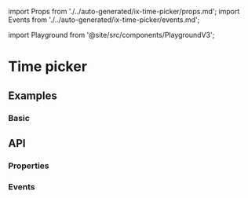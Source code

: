 import Props from './../auto-generated/ix-time-picker/props.md';
import Events from './../auto-generated/ix-time-picker/events.md';

import Playground from '@site/src/components/PlaygroundV3';

# Time picker

## Examples

### Basic

<Playground
  name="timepicker" 
  height="25rem"
  examplesByName>
</Playground>

## API 

### Properties

<Props />

### Events

<Events />
